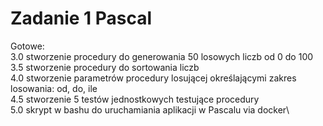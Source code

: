 # Zadanie 1 Pascal

Gotowe:\
3.0 stworzenie procedury do generowania 50 losowych liczb od 0 do 100\
3.5 stworzenie procedury do sortowania liczb\
4.0 stworzenie parametrów procedury losującej określającymi zakres losowania: od, do, ile\
4.5 stworzenie 5 testów jednostkowych testujące procedury\
5.0 skrypt w bashu do uruchamiania aplikacji w Pascalu via docker\